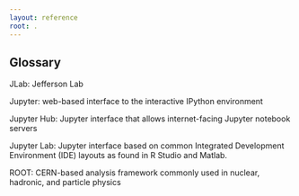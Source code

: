 ```yaml
---
layout: reference
root: .
---
```


## Glossary

JLab: Jefferson Lab

Jupyter: web-based interface to the interactive IPython environment

Jupyter Hub: Jupyter interface that allows internet-facing Jupyter notebook
servers

Jupyter Lab: Jupyter interface based on common Integrated Development
Environment (IDE) layouts as found in R Studio and Matlab.

ROOT: CERN-based analysis framework commonly used in nuclear, hadronic, and
particle physics
